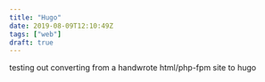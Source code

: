 ```yaml
---
title: "Hugo"
date: 2019-08-09T12:10:49Z
tags: ["web"]
draft: true
---
```


testing out converting from a handwrote html/php-fpm site to hugo
